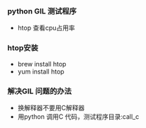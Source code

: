 ### python  GIL 测试程序

* htop 查看cpu占用率 

### htop安装 
*   brew install htop   
*   yum install htop    


### 解决GIL 问题的办法
*   换解释器不要用C解释器
*   用python 调用C 代码，测试程序目录:call_c


